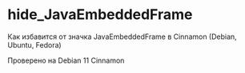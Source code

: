 # hide_JavaEmbeddedFrame
Как избавится от значка JavaEmbeddedFrame в Cinnamon (Debian, Ubuntu, Fedora)

Проверено на Debian 11 Cinnamon
